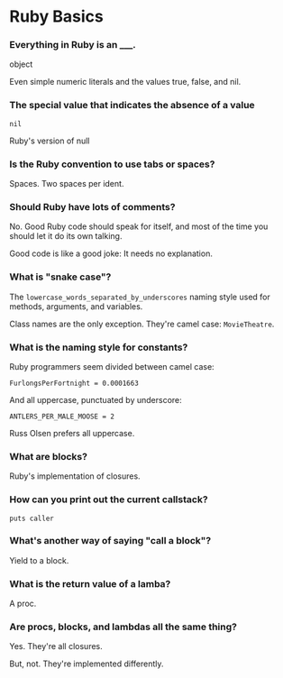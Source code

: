 Ruby Basics
===========

### Everything in Ruby is an ___.

object

Even simple numeric literals and the values true, false, and nil.

### The special value that indicates the absence of a value

`nil`

Ruby's version of null

### Is the Ruby convention to use tabs or spaces?

Spaces. Two spaces per ident.

### Should Ruby have lots of comments?

No. Good Ruby code should speak for itself, and most of the time you should let it do its own talking. 

Good code is like a good joke: It needs no explanation. 

### What is "snake case"?

The `lowercase_words_separated_by_underscores` naming style used for methods, arguments, and variables. 

Class names are the only exception. They're camel case: `MovieTheatre`. 

### What is the naming style for constants?

Ruby programmers seem divided between camel case:

`FurlongsPerFortnight = 0.0001663`

And all uppercase, punctuated by underscore:

`ANTLERS_PER_MALE_MOOSE = 2`

Russ Olsen prefers all uppercase.

### What are blocks?

Ruby's implementation of closures.

### How can you print out the current callstack?

	puts caller
	
### What's another way of saying "call a block"?

Yield to a block.

### What is the return value of a lamba?

A proc.

### Are procs, blocks, and lambdas all the same thing?

Yes. They're all closures.

But, not. They're implemented differently.